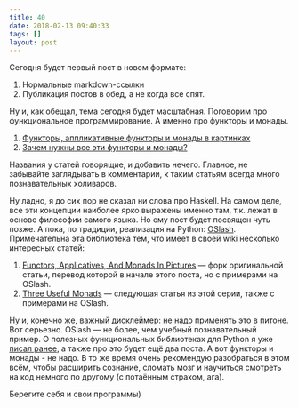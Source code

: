 ```yaml
---
title: 40
date: 2018-02-13 09:40:33
tags: []
layout: post
---
```


Сегодня будет первый пост в новом формате:

1. Нормальные markdown-ссылки
2. Публикация постов в обед, а не когда все спят.

Ну и, как обещал, тема сегодня будет масштабная. Поговорим про функциональное программирование. А именно про функторы и монады.

1. [Функторы, аппликативные функторы и монады в картинках](https://habrahabr.ru/post/183150/)
2. [Зачем нужны все эти функторы и монады?](https://habrahabr.ru/post/212955/)

Названия у статей говорящие, и добавить нечего. Главное, не забывайте заглядывать в комментарии, к таким статьям всегда много познавательных холиваров.

Ну ладно, я до сих пор не сказал ни слова про Haskell. На самом деле, все эти концепции наиболее ярко выражены именно там, т.к. лежат в основе философии самого языка. Но ему пост будет посвящен чуть позже. А пока, по традиции, реализация на Python: [OSlash](https://github.com/dbrattli/oslash). Примечательна эта библиотека тем, что имеет в своей wiki несколько интересных статей:

1. [Functors, Applicatives, And Monads In Pictures](https://goo.gl/2aqYrz) — форк оригинальной статьи, перевод которой в начале этого поста, но с примерами на OSlash.
2. [Three Useful Monads](https://github.com/dbrattli/OSlash/wiki/Three-Useful-Monads) — следующая статья из этой серии, также с примерами на OSlash.

Ну и, конечно же, важный дисклеймер: не надо применять это в питоне. Вот серьезно. OSlash — не более, чем учебный познавательный пример. О полезных функциональных библиотеках для Python я уже [писал ранее](https://t.me/itgram_channel/15), а также про это будет ещё два поста. А вот функторы и монады - не надо. В то же время очень рекомендую разобраться в этом всём, чтобы расширить сознание, сломать мозг и научиться смотреть на код немного по другому (с потаённым страхом, ага).

Берегите себя и свои программы)

